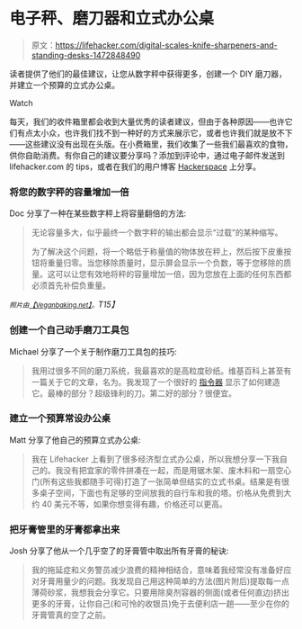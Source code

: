 # 电子秤、磨刀器和立式办公桌

> 原文：<https://lifehacker.com/digital-scales-knife-sharpeners-and-standing-desks-1472848490>

读者提供了他们的最佳建议，让您从数字秤中获得更多，创建一个 DIY 磨刀器，并建立一个预算的立式办公桌。

Watch

每天，我们的收件箱里都会收到大量优秀的读者建议，但由于各种原因——也许它们有点太小众，也许我们找不到一种好的方式来展示它，或者也许我们就是放不下——这些建议没有出现在头版。在小费箱里，我们收集了一些我们最喜欢的食物，供你自助消费。有你自己的建议要分享吗？添加到评论中，通过电子邮件发送到 lifehacker.com 的 tips，或者在我们的用户博客 [Hackerspace](http://hackerspace.lifehacker.com) 上分享。

### 将您的数字秤的容量增加一倍

Doc 分享了一种在某些数字秤上将容量翻倍的方法:

> 无论容量多大，似乎最终一个数字秤的输出都会显示“过载”的某种缩写。
> 
> 为了解决这个问题，将一个略低于称量值的物体放在秤上，然后按下皮重按钮将重量归零。当您移除质量时，显示屏会显示一个负数，等于您移除的质量。这可以让您有效地将秤的容量增加一倍，因为您放在上面的任何东西都必须首先补偿负重量。

*<small>照片由</small>*[*<small>【Veganbaking.net】</small>*](https://secure.flickr.com/photos/vegan-baking/)*<small>。</small>T15】*

### 创建一个自己动手磨刀工具包

Michael 分享了一个关于制作磨刀工具包的技巧:

> 我用过很多不同的磨刀系统，我最喜欢的是高粒度砂纸。维基百科上甚至有一篇关于它的文章，名为。我发现了一个很好的 [指令器](http://www.instructables.com/id/DIY-Knife-sharpening-kit/) 显示了如何建造它。最棒的部分？超级锋利的刀。第二好的部分？很便宜。

### 建立一个预算常设办公桌

Matt 分享了他自己的预算立式办公桌:

> 我在 Lifehacker 上看到了很多经济型立式办公桌，所以我想分享一下我自己的。我没有把宜家的零件拼凑在一起，而是用锯木架、废木料和一扇空心门(所有这些我都随手可得)打造了一张简单但结实的立式书桌。结果是有很多桌子空间，下面也有足够的空间放我的自行车和我的塔。价格从免费到大约 40 美元不等，如果你想变得有趣，价格还可以更高。

### 把牙膏管里的牙膏都拿出来

Josh 分享了他从一个几乎空了的牙膏管中取出所有牙膏的秘诀:

> 我的拖延症和义务警员减少浪费的精神相结合，意味着我经常没有准备好应对牙膏用量少的问题。我发现自己用这种简单的方法(图片附后)提取每一点薄荷砂浆，我想我会分享它。只要用除臭剂容器的侧面(或者任何直边)挤出更多的牙膏，让你自己(和可怜的收银员)免于去便利店一趟——至少在你的牙膏管真的空了之前。